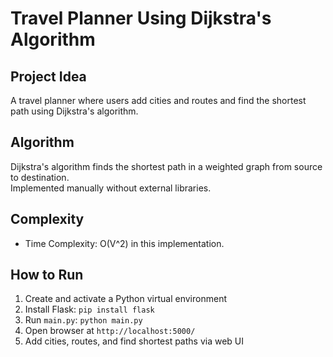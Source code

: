 # Travel Planner Using Dijkstra's Algorithm

## Project Idea
A travel planner where users add cities and routes and find the shortest path using Dijkstra's algorithm.

## Algorithm
Dijkstra's algorithm finds the shortest path in a weighted graph from source to destination.  
Implemented manually without external libraries.

## Complexity
- Time Complexity: O(V^2) in this implementation.

## How to Run
1. Create and activate a Python virtual environment
2. Install Flask: `pip install flask`
3. Run `main.py`: `python main.py`
4. Open browser at `http://localhost:5000/`
5. Add cities, routes, and find shortest paths via web UI
